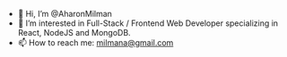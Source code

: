 - 👋 Hi, I’m @AharonMilman
- 👀 I’m interested in Full-Stack / Frontend Web Developer specializing in React, NodeJS and MongoDB.
- 📫 How to reach me: milmana@gmail.com

<!---
AharonMilman/AharonMilman is a ✨ special ✨ repository because its `README.md` (this file) appears on your GitHub profile.
You can click the Preview link to take a look at your changes.
--->
